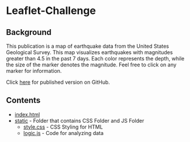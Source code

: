 # Leaflet-Challenge

## Background
This publication is a map of earthquake data from the United States Geological Survey. This map visualizes earthquakes with magnitudes greater than 4.5 in the past 7 days. Each color represents the depth, while the size of the marker denotes the magnitude. Feel free to click on any marker for information. 

Click [here]() for published version on GitHub.

## Contents
* [index.html](index.html)
* [static](static) - Folder that contains CSS Folder and JS Folder
    * [style.css](static/css/style.css) - CSS Styling for HTML 
    * [logic.js](static/js/logic.js) - Code for analyzing data





